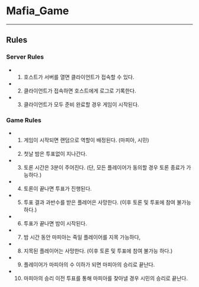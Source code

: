 # Mafia_Game
***
## Rules

### Server Rules

- 1. 호스트가 서버를 열면 클라이언트가 접속할 수 있다.
- 2. 클라이언트가 접속하면 호스트에게 로그로 기록한다.
- 3. 클라이언트가 모두 준비 완료할 경우 게임이 시작된다.

### Game Rules

- 1. 게임이 시작되면 랜덤으로 역할이 배정된다. (마피아, 시민)
- 2. 첫날 밤은 투표없이 지나간다.
- 3. 토론 시간은 3분이 주어진다. (단, 모든 플레이어가 동의할 경우 토론 종료가 가능하다.)
- 4. 토론이 끝나면 투표가 진행된다.
- 5. 투표 결과 과반수를 받은 플레어은 사망한다. (이후 토론 및 투표에 참여 불가능 하다.)
- 6. 투표가 끝나면 밤이 시작된다.
- 7. 밤 시간 동안 마피아는 죽일 플레이어를 지목 가능하다,
- 8. 지목된 플레이어는 사망한다. (이후 토론 및 투표에 참여 불가능 하다.)
- 9. 플레이어가 마피아의 수 이하가 되면 마피아의 승리로 끝난다.
- 10. 마피아의 승리 이전 투표를 통해 마피아를 찾아낼 경우 시민의 승리로 끝난다.